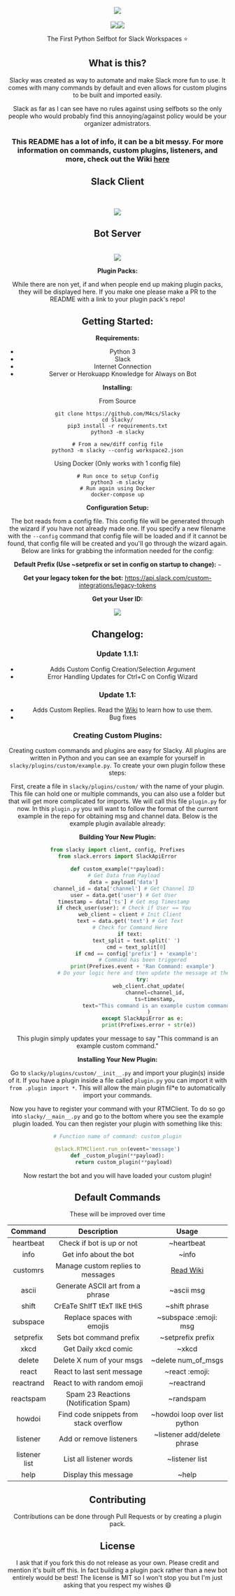 <p align="center">
  <center><img src="https://github.com/M4cs/Slacky/blob/master/banner.png"></center>
  <br><center><a align="center"><img src="https://img.shields.io/github/stars/M4cs/Slacky"><img src="https://img.shields.io/github/issues/M4cs/Slacky> <img src="https://img.shields.io/github/license/M4cs/Slacky"></a>
</p>


The First Python Selfbot for Slack Workspaces :star:

## What is this?

Slacky was created as way to automate and make Slack more fun to use. It comes with many commands by default and even allows for custom plugins to be built and imported easily.

Slack as far as I can see have no rules against using selfbots so the only people who would probably find this annoying/against policy would be your organizer admistrators.

### This README has a lot of info, it can be a bit messy. For more information on commands, custom plugins, listeners, and more, check out the Wiki [here](https://github.com/M4cs/Slacky/wiki)

<p align="center">
  <center><h2 align="center">Slack Client</h2><br><p align="center"><img src="https://github.com/M4cs/Slacky/blob/master/slacky.gif"></p></center>
</p>

<p align="center">
  <center><h2 align="center">Bot Server</h2><br><img src="https://github.com/M4cs/Slacky/blob/master/example.gif"></center>
</p>

**Plugin Packs:**

While there are non yet, if and when people end up making plugin packs, they will be displayed here. If you make one please make a PR to the README with a link to your plugin pack's repo!

## Getting Started:

**Requirements:**
- Python 3
- Slack
- Internet Connection
- Server or Herokuapp Knowledge for Always on Bot

**Installing:**

From Source

```
git clone https://github.com/M4cs/Slacky
cd Slacky/
pip3 install -r requirements.txt
python3 -m slacky

# From a new/diff config file
python3 -m slacky --config workspace2.json
```

Using Docker (Only works with 1 config file)

```
# Run once to setup Config
python3 -m slacky
# Run again using Docker
docker-compose up
```

**Configuration Setup:**

The bot reads from a config file. This config file will be generated through the wizard if you have not already made one. If you specify a new filename with the `--config` command that config file will be loaded and if it cannot be found, that config file will be created and you'll go through the wizard again. Below are links for grabbing the information needed for the config:

**Default Prefix (Use ~setprefix or set in config on startup to change):** `~`

**Get your legacy token for the bot:** https://api.slack.com/custom-integrations/legacy-tokens

**Get your User ID:** 

<p align="center">
  <center><img src="https://help.workast.com/hc/article_attachments/360042136214/Slack_member_ID.gif" />
</p>

## Changelog:

### Update 1.1.1:

  - Adds Custom Config Creation/Selection Argument
  - Error Handling Updates for Ctrl+C on Config Wizard

### Update 1.1:

  - Adds Custom Replies. Read the [Wiki](https://github.com/M4cs/Slacky/wiki) to learn how to use them.
  - Bug fixes

### Creating Custom Plugins:

Creating custom commands and plugins are easy for Slacky. All plugins are written in Python and you can see an example for yourself in `slacky/plugins/custom/example.py`. To create your own plugin follow these steps:

First, create a file in `slacky/plugins/custom/` with the name of your plugin. This file can hold one or multiple commands, you can also use a folder but that will get more complicated for imports. We will call this file `plugin.py` for now. In this `plugin.py` you will want to follow the format of the current example in the repo for obtaining msg and channel data. Below is the example plugin available already:

**Building Your New Plugin:**

```python
from slacky import client, config, Prefixes
from slack.errors import SlackApiError

def custom_example(**payload):
    # Get Data from Payload
    data = payload['data']
    channel_id = data['channel'] # Get Channel ID
    user = data.get('user') # Get User
    timestamp = data['ts'] # Get msg Timestamp
    if check_user(user): # Check if User == You
        web_client = client # Init Client
        text = data.get('text') # Get Text
        # Check for Command Here
        if text:
            text_split = text.split(' ')
            cmd = text_split[0]
            if cmd == config['prefix'] + 'example':
                # Command has been triggered
                print(Prefixes.event + 'Ran Command: example')
                # Do your logic here and then update the message at the end below.
                try:
                    web_client.chat_update(
                        channel=channel_id,
                        ts=timestamp,
                        text="This command is an example custom command."
                    )
                except SlackApiError as e:
                    print(Prefixes.error + str(e))
```

This plugin simply updates your message to say "This command is an example custom command."

**Installing Your New Plugin:**

Go to `slacky/plugins/custom/__init__.py` and import your plugin(s) inside of it. If you have a plugin inside a file called `plugin.py` you can import it with `from .plugin import *`. This will allow the main plugin fil*e to automatically import your commands.

Now you have to register your command with your RTMClient. To do so go into `slacky/__main__.py` and go to the bottom where you see the example plugin loaded. You can then register your plugin with something like this:

```python
# Function name of command: custom_plugin

@slack.RTMClient.run_on(event='message')
def _custom_plugin(**payload):
    return custom_plugin(**payload)
```

Now restart the bot and you will have loaded your custom plugin!

## Default Commands

These will be improved over time

| Command   | Description                            | Usage                         |
| :--: | :--: | :--: |
| heartbeat | Check if bot is up or not              | ~heartbeat                    |
| info      | Get info about the bot                 | ~info                         |
| customrs  | Manage custom replies to messages      | [Read Wiki](https://github.com/M4cs/Slacky/wiki) |
| ascii     | Generate ASCII art from a phrase       | ~ascii msg |
| shift     | CrEaTe ShIfT tExT lIkE tHiS            | ~shift phrase               |
| subspace  | Replace spaces with emojis             | ~subspace :emoji: msg       |
| setprefix | Sets bot command prefix                | ~setprefix prefix           |
| xkcd      | Get Daily xkcd comic                   | ~xkcd                         |
| delete    | Delete X num of your msgs              | ~delete num_of_msgs           |
| react     | React to last sent message             | ~react :emoji:                |
| reactrand | React to with random emoji             | ~reactrand                    |
| reactspam | Spam 23 Reactions (Notification Spam)  | ~randspam                     |
| howdoi    | Find code snippets from stack overflow | ~howdoi loop over list python |
| listener      | Add or remove listeners                | ~listener add/delete phrase |
| listener list | List all listener words                | ~listener list                  |
| help      | Display this message                   | ~help                         |

## Contributing

Contributions can be done through Pull Requests or by creating a plugin pack.

## License

I ask that if you fork this do not release as your own. Please credit and mention it's built off this. In fact building a plugin pack rather than a new bot entirely would be best! The license is MIT so I won't stop you but I'm just asking that you respect my wishes :smile:
